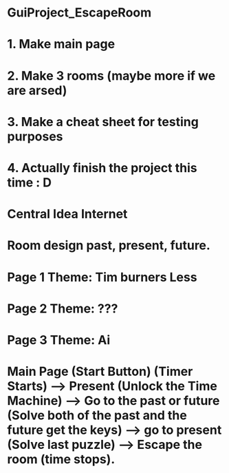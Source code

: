 # GuiProject_EscapeRoom
# 1. Make main page
# 2. Make 3 rooms (maybe more if we are arsed)
# 3. Make a cheat sheet for testing purposes
# 4. Actually finish the project this time : D
# Central Idea Internet
# Room design past, present, future.
# Page 1 Theme: Tim burners Less
# Page 2 Theme: ???
# Page 3 Theme: Ai 
# Main Page (Start Button) (Timer Starts) --> Present (Unlock the Time Machine) --> Go to the past or future (Solve both of the past and the future get the keys) --> go to present (Solve last puzzle) --> Escape the room (time stops). 